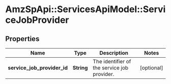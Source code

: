 # AmzSpApi::ServicesApiModel::ServiceJobProvider

## Properties
Name | Type | Description | Notes
------------ | ------------- | ------------- | -------------
**service_job_provider_id** | **String** | The identifier of the service job provider. | [optional] 

